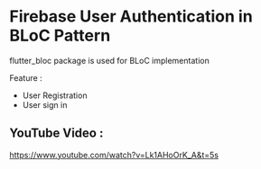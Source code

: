 # Firebase User Authentication in BLoC Pattern

flutter_bloc package is used for BLoC implementation

Feature :
  - User Registration
  - User sign in

## YouTube Video :

https://www.youtube.com/watch?v=Lk1AHoOrK_A&t=5s

